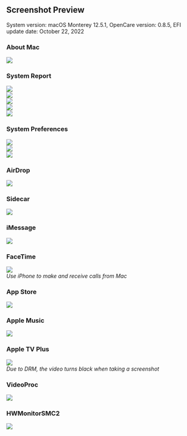 ## Screenshot Preview
System version: macOS Monterey 12.5.1, OpenCare version: 0.8.5, EFI update date: October 22, 2022

### About Mac
![](https://raw.githubusercontent.com/GeQ1an/MSI-B360M-MORTAR-HACKINTOSH-OPENCORE-EFI/master/Images/Screenshots/About.en.png)

### System Report
![](https://raw.githubusercontent.com/GeQ1an/MSI-B360M-MORTAR-HACKINTOSH-OPENCORE-EFI/master/Images/Screenshots/System_Report_Ethernet.en.png)
<br>
![](https://raw.githubusercontent.com/GeQ1an/MSI-B360M-MORTAR-HACKINTOSH-OPENCORE-EFI/master/Images/Screenshots/System_Report_Graphics.en.png)
<br>
![](https://raw.githubusercontent.com/GeQ1an/MSI-B360M-MORTAR-HACKINTOSH-OPENCORE-EFI/master/Images/Screenshots/System_Report_NVMe.en.png)
<br>
![](https://raw.githubusercontent.com/GeQ1an/MSI-B360M-MORTAR-HACKINTOSH-OPENCORE-EFI/master/Images/Screenshots/System_Report_USB.en.png)
<br>
![](https://raw.githubusercontent.com/GeQ1an/MSI-B360M-MORTAR-HACKINTOSH-OPENCORE-EFI/master/Images/Screenshots/System_Report_WiFi.en.png)

### System Preferences
![](https://raw.githubusercontent.com/GeQ1an/MSI-B360M-MORTAR-HACKINTOSH-OPENCORE-EFI/master/Images/Screenshots/System_Preferences_Bluetooth.en.png)
<br>
![](https://raw.githubusercontent.com/GeQ1an/MSI-B360M-MORTAR-HACKINTOSH-OPENCORE-EFI/master/Images/Screenshots/System_Preferences_Sound.en.png)
<br>
![](https://raw.githubusercontent.com/GeQ1an/MSI-B360M-MORTAR-HACKINTOSH-OPENCORE-EFI/master/Images/Screenshots/System_Preferences_Energy_Saver.en.png)

### AirDrop
![](https://raw.githubusercontent.com/GeQ1an/MSI-B360M-MORTAR-HACKINTOSH-OPENCORE-EFI/master/Images/Screenshots/AirDrop.en.png)

### Sidecar
![](https://raw.githubusercontent.com/GeQ1an/MSI-B360M-MORTAR-HACKINTOSH-OPENCORE-EFI/master/Images/Screenshots/Sidecar.en.png)

### iMessage
![](https://raw.githubusercontent.com/GeQ1an/MSI-B360M-MORTAR-HACKINTOSH-OPENCORE-EFI/master/Images/Screenshots/iMessage.en.png)

### FaceTime
![](https://raw.githubusercontent.com/GeQ1an/MSI-B360M-MORTAR-HACKINTOSH-OPENCORE-EFI/master/Images/Screenshots/FaceTime.en.png)<br>
*Use iPhone to make and receive calls from Mac*

### App Store
![](https://raw.githubusercontent.com/GeQ1an/MSI-B360M-MORTAR-HACKINTOSH-OPENCORE-EFI/master/Images/Screenshots/App_Store.en.png)

### Apple Music
![](https://raw.githubusercontent.com/GeQ1an/MSI-B360M-MORTAR-HACKINTOSH-OPENCORE-EFI/master/Images/Screenshots/Apple_Music.en.png)

### Apple TV Plus
![](https://raw.githubusercontent.com/GeQ1an/MSI-B360M-MORTAR-HACKINTOSH-OPENCORE-EFI/master/Images/Screenshots/Apple_TV_Plus.en.png)<br>
*Due to DRM, the video turns black when taking a screenshot*

### VideoProc
![](https://raw.githubusercontent.com/GeQ1an/MSI-B360M-MORTAR-HACKINTOSH-OPENCORE-EFI/master/Images/Screenshots/VideoProc.en.png)

### HWMonitorSMC2
![](https://raw.githubusercontent.com/GeQ1an/MSI-B360M-MORTAR-HACKINTOSH-OPENCORE-EFI/master/Images/Screenshots/HWMonitorSMC2.en.png)
